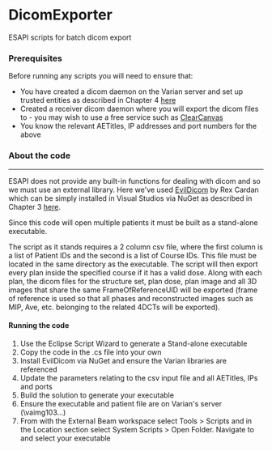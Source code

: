 # DicomExporter
ESAPI scripts for batch dicom export


### Prerequisites

Before running any scripts you will need to ensure that:  
  * You have created a dicom daemon on the Varian server and set up trusted entities as described in Chapter 4 [here](https://varianapis.github.io/VarianApiBook.pdf)
  * Created a receiver dicom daemon where you will export the dicom files to - you may wish to use a free service such as [ClearCanvas](http://clearcanvas.github.io/)
  * You know the relevant AETitles, IP addresses and port numbers for the above
  
### About the code
---
ESAPI does not provide any built-in functions for dealing with dicom and so we must use an external library. Here we've used [EvilDicom](http://rexcardan.github.io/Evil-DICOM/) by Rex Cardan which can be simply installed in Visual Studios via NuGet as described in Chapter 3 [here](https://varianapis.github.io/VarianApiBook.pdf).  

Since this code will open multiple patients it must be built as a stand-alone executable.

The script as it stands requires a 2 column csv file, where the first column is a list of Patient IDs and the second is a list of Course IDs. This file must be located in the same directory as the executable. The script will then export every plan inside the specified course if it has a valid dose. Along with each plan, the dicom files for the structure set, plan dose, plan image and all 3D images that share the same FrameOfReferenceUID will be exported (frame of reference is used so that all phases and reconstructed images such as MIP, Ave, etc. belonging to the related 4DCTs will be exported).

#### Running the code
1. Use the Eclipse Script Wizard to generate a Stand-alone executable  
2. Copy the code in the .cs file into your own
3. Install EvilDicom via NuGet and ensure the Varian libraries are referenced  
4. Update the parameters relating to the csv input file and all AETitles, IPs and ports
5. Build the solution to generate your executable
6. Ensure the executable and patient file are on Varian's server (\\vaimg103\...)
7. From with the External Beam workspace select Tools > Scripts and in the Location section select System Scripts > Open Folder. Navigate to and select your executable




